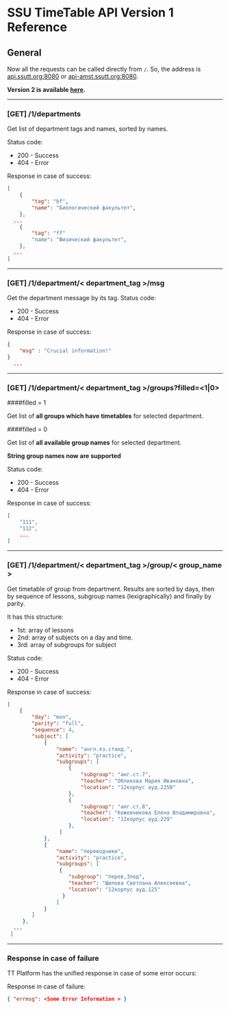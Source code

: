 SSU TimeTable API Version 1 Reference
==========================

General
-------

Now all the requests can be called directly from `/`.
So, the address is [api.ssutt.org:8080]() or [api-amst.ssutt.org:8080]().

__Version 2 is available [here](https://github.com/Plain-Solutions/tt-platform/blob/dev/docs/API%20Version%202%20Reference.md).__


---
### [GET] /1/departments

Get list of department tags and names, sorted by names.

Status code:

* 200 - Success
* 404 - Error

Response in case of success:
```json
[
	{ 
		"tag": "bf",
		"name": "Биологический факультет",
	},
  ...
  	{
		"tag": "ff"
		"name": "Физический факультет",
    },
  ...
]
```

---
### [GET] /1/department/< department_tag >/msg
Get the department message by its tag.
Status code:

* 200 - Success
* 404 - Error

Response in case of success:
```json
{
	"msg" : "Crucial information!"	
}
  ...
```

---
### [GET] /1/department/< department_tag >/groups?filled=<1|0>


####filled = 1

Get list of **all groups which have timetables** for selected department.

####filled = 0

Get list of **all available group names** for selected department.

**String group names now are supported**

Status code:

* 200 - Success
* 404 - Error

Response in case of success:
```json
[
	"111",
	"112",
	...
]
```

---
### [GET] /1/department/< department_tag >/group/< group_name >

Get timetable of group from department. Results are sorted by days, then by sequence of lessons, subgroup names (lexigraphically) and finally by parity.

It has this structure:
 
 * 1st: array of lessons
 * 2nd: array of subjects on a day and time.
 * 3rd: array of subgroups for subject


Status code:

* 200 - Success
* 404 - Error


Response in case of success:

```json
[
	{
		"day": "mon",
		"parity": "full",
		"sequence": 4,
		"subject": [
			{
				"name": "англ.яз.станд.",
				"activity": "practice",
		        "subgroups": [
					{
						"subgroup": "анг.ст.7",
						"teacher": "Обликова Мария Ивановна",
						"location": "12корпус ауд.225В"
					},
		        	{
						"subgroup": "анг.ст.8",
						"teacher": "Кожевникова Елена Владимировна",
						"location": "12корпус ауд.229"
		    	    },
				 ]
      		},
      		{
		        "name": "переводчики",
        		"activity": "practice",
		        "subgroups": [
        		 {
		            "subgroup": "перев,3под",
        		    "teacher": "Шилова Светлана Алексеевна",
		            "location": "12корпус ауд.125"
        		  }
		        ]
	      	}
	    ]	
 	 },
  ...
 ]
```   
	
	
---
### Response in case of failure
TT Platform has the unified response in case of some error occurs: 

Response in case of failure:
```json
{ "errmsg": <Some Error Information > }
```
